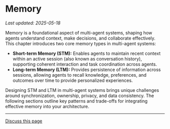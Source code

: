 # Memory

_Last updated: 2025-05-18_

Memory is a foundational aspect of multi-agent systems, shaping how agents
understand context, make decisions, and collaborate effectively. This chapter
introduces two core memory types in multi-agent systems:

- **Short-term Memory (STM):** Enables agents to maintain recent context within
  an active session (also known as conversation history), supporting coherent
  interaction and task coordination across agents.
- **Long-term Memory (LTM):** Provides persistence of information across
  sessions, allowing agents to recall knowledge, preferences, and outcomes over
  time to provide personalized experiences.

Designing STM and LTM in multi-agent systems brings unique challenges around
synchronization, ownership, privacy, and data consistency. The following
sections outline key patterns and trade-offs for integrating effective memory
into your architecture.

---

<a class="github-button" href="https://github.com/microsoft/multi-agent-reference-architecture/discussions/new?category=q-a&body=Source: [{{selftitle}}](https://github.com/microsoft/multi-agent-reference-architecture/blob/main/{{selfpath}})" data-icon="octicon-comment-discussion" target="_blank" data-size="large" aria-label="Discuss buttons/github-buttons on GitHub">Discuss this page</a>

<script async defer src="https://buttons.github.io/buttons.js"></script>
